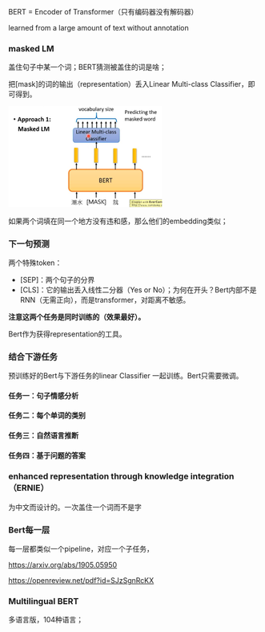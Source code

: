 BERT = Encoder of Transformer（只有编码器没有解码器）

learned from a large amount of text without annotation

### masked LM

盖住句子中某一个词；BERT猜测被盖住的词是啥；

把[mask]的词的输出（representation）丢入Linear Multi-class Classifier，即可得到。

<img src="./imags/image-20230404095740406.png" alt="image-20230404095740406" style="zoom:30%;" />

如果两个词填在同一个地方没有违和感，那么他们的embedding类似；

### 下一句预测

两个特殊token：

- [SEP]：两个句子的分界
- [CLS]：它的输出丢入线性二分器（Yes or No）；为何在开头？Bert内部不是RNN（无需正向），而是transformer，对距离不敏感。

**注意这两个任务是同时训练的（效果最好）。**

Bert作为获得representation的工具。

### 结合下游任务

预训练好的Bert与下游任务的linear Classifier 一起训练。Bert只需要微调。

#### 任务一：句子情感分析

#### 任务二：每个单词的类别

#### 任务三：自然语言推断

#### 任务四：基于问题的答案

### enhanced representation through knowledge integration（ERNIE）

为中文而设计的。一次盖住一个词而不是字

### Bert每一层

每一层都类似一个pipeline，对应一个子任务，

https://arxiv.org/abs/1905.05950

https://openreview.net/pdf?id=SJzSgnRcKX

### Multilingual BERT

多语言版，104种语言；

